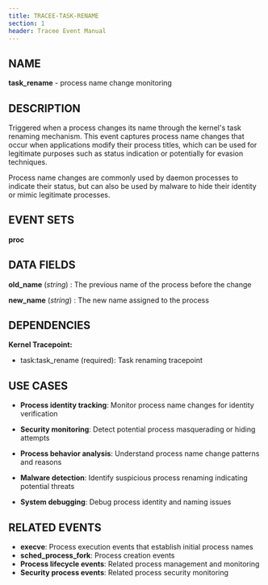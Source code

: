 ```yaml
---
title: TRACEE-TASK-RENAME
section: 1
header: Tracee Event Manual
---
```


## NAME

**task_rename** - process name change monitoring

## DESCRIPTION

Triggered when a process changes its name through the kernel's task renaming mechanism. This event captures process name changes that occur when applications modify their process titles, which can be used for legitimate purposes such as status indication or potentially for evasion techniques.

Process name changes are commonly used by daemon processes to indicate their status, but can also be used by malware to hide their identity or mimic legitimate processes.

## EVENT SETS

**proc**

## DATA FIELDS

**old_name** (*string*)
: The previous name of the process before the change

**new_name** (*string*)
: The new name assigned to the process

## DEPENDENCIES

**Kernel Tracepoint:**

- task:task_rename (required): Task renaming tracepoint

## USE CASES

- **Process identity tracking**: Monitor process name changes for identity verification

- **Security monitoring**: Detect potential process masquerading or hiding attempts

- **Process behavior analysis**: Understand process name change patterns and reasons

- **Malware detection**: Identify suspicious process renaming indicating potential threats

- **System debugging**: Debug process identity and naming issues

## RELATED EVENTS

- **execve**: Process execution events that establish initial process names
- **sched_process_fork**: Process creation events
- **Process lifecycle events**: Related process management and monitoring
- **Security process events**: Related process security monitoring
